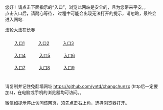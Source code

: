 您好！请点击下面指示的“入口”，浏览此网站是安全的，且为您带来平安。。 <br/>
点击入口后，请耐心等待， 过程中可能会出现无法打开的提示，请忽略，最终会进入网站. </br>

法轮大法在长春<br/>
<div style="padding:10px"><a style="margin:20px" target="_blank" href="https://d21uqhoxbg23sm.cloudfront.net/2Qpsp?bfbrm" id="ccLink1" rel="nofollow">入口1</a> <a target="_blank" style="margin:20px" href="https://d9czk3f5cyh8z.cloudfront.net/2Qpsp?hgbbw" id="ccLink2" rel="nofollow">入口2</a> <a style="margin:20px" target="_blank" href="https://d3j5euv53lj5zw.cloudfront.net/2Qpsp?nlquhpqh" id="ccLink3" rel="nofollow">入口3</a></div>

<div style="padding:10px" ><a style="margin:20px" target="_blank" href="https://d21uqhoxbg23sm.cloudfront.net/2Qpsp?bfbrm" id="ccLink4" rel="nofollow">入口4</a> <a style="margin:20px" href="https://d9czk3f5cyh8z.cloudfront.net/2Qpsp?hgbbw" target="_blank" id="ccLink5" rel="nofollow">入口5</a> <a style="margin:20px" href="https://d3j5euv53lj5zw.cloudfront.net/2Qpsp?nlquhpqh" target="_blank" id="ccLink6" rel="nofollow">入口6</a></div>

<div style="padding:10px"><a style="margin:20px" target="_blank" href="https://d21uqhoxbg23sm.cloudfront.net/2Qpsp?bfbrm" id="ccLink7" rel="nofollow">入口7</a> <a style="margin:20px" href="https://d9czk3f5cyh8z.cloudfront.net/2Qpsp?hgbbw" target="_blank" id="ccLink8" rel="nofollow">入口8</a> <a style="margin:20px" target="_blank" href="https://d3j5euv53lj5zw.cloudfront.net/2Qpsp?nlquhpqh" id="ccLink9" rel="nofollow">入口9</a></div>

<br/>



请复制并记住免翻墙网址 https://github.com/yntd/changchunzx (http后一定要加s)，在电脑或手机的浏览器均可访问。。<br/>

微信如提示停止访问该网页，须先点击右上角，选择浏览器打开。
